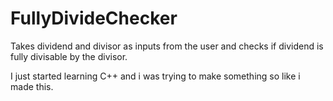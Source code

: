 # FullyDivideChecker
Takes dividend and divisor as inputs from the user and checks if dividend is fully divisable by the divisor.

I just started learning C++ and i was trying to make something so like i made this.
